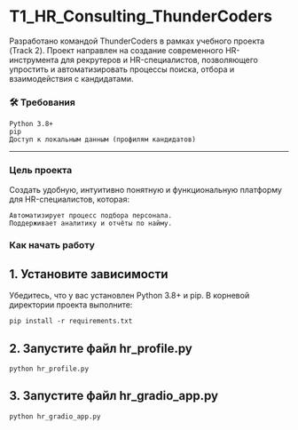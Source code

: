 # T1_HR_Consulting_ThunderCoders

Разработано командой ThunderCoders в рамках учебного проекта (Track 2).
Проект направлен на создание современного HR-инструмента для рекрутеров и HR-специалистов, позволяющего упростить и автоматизировать процессы поиска, отбора и взаимодействия с кандидатами.


### 🛠 Требования

    Python 3.8+
    pip
    Доступ к локальным данным (профилям кандидатов)

---

### Цель проекта 

Создать удобную, интуитивно понятную и функциональную платформу для HR-специалистов, которая: 

    Автоматизирует процесс подбора персонала.
    Поддерживает аналитику и отчёты по найму.
     
### Как начать работу

## 1. Установите зависимости
Убедитесь, что у вас установлен Python 3.8+ и pip. В корневой директории проекта выполните:
```
pip install -r requirements.txt
```

## 2. Запустите файл hr_profile.py
```
python hr_profile.py
```

## 3. Запустите файл hr_gradio_app.py
```
python hr_gradio_app.py
```
